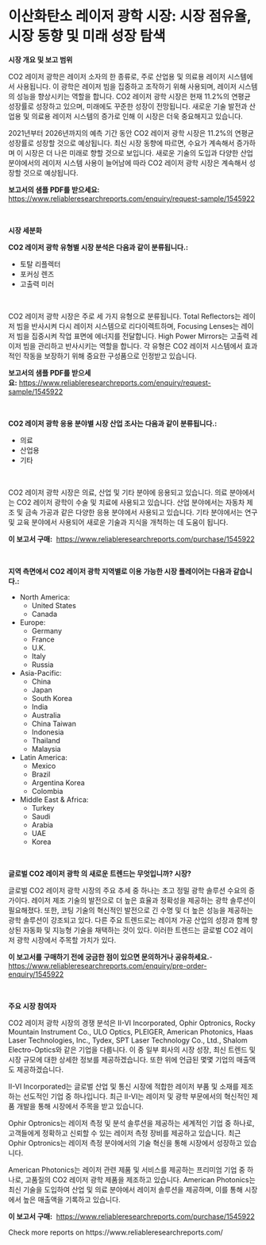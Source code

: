 <p><h1>이산화탄소 레이저 광학 시장: 시장 점유율, 시장 동향 및 미래 성장 탐색</h1></p><p><strong>시장 개요 및 보고 범위</strong></p>
<p><p>CO2 레이저 광학은 레이저 소자의 한 종류로, 주로 산업용 및 의료용 레이저 시스템에서 사용됩니다. 이 광학은 레이저 빔을 집중하고 조작하기 위해 사용되며, 레이저 시스템의 성능을 향상시키는 역할을 합니다. CO2 레이저 광학 시장은 현재 11.2%의 연평균 성장률로 성장하고 있으며, 미래에도 꾸준한 성장이 전망됩니다. 새로운 기술 발전과 산업용 및 의료용 레이저 시스템의 증가로 인해 이 시장은 더욱 중요해지고 있습니다.</p><p>2021년부터 2026년까지의 예측 기간 동안 CO2 레이저 광학 시장은 11.2%의 연평균 성장률로 성장할 것으로 예상됩니다. 최신 시장 동향에 따르면, 수요가 계속해서 증가하며 이 시장은 더 나은 미래로 향할 것으로 보입니다. 새로운 기술의 도입과 다양한 산업 분야에서의 레이저 시스템 사용이 늘어남에 따라 CO2 레이저 광학 시장은 계속해서 성장할 것으로 예상됩니다.</p></p>
<p><strong>보고서의 샘플 PDF를 받으세요:</strong> <a href="https://www.reliableresearchreports.com/enquiry/request-sample/1545922">https://www.reliableresearchreports.com/enquiry/request-sample/1545922</a></p>
<p>&nbsp;</p>
<p><strong>시장 세분화</strong></p>
<p><strong>CO2 레이저 광학 유형별 시장 분석은 다음과 같이 분류됩니다.:</strong></p>
<p><ul><li>토탈 리플렉터</li><li>포커싱 렌즈</li><li>고출력 미러</li></ul></p>
<p>&nbsp;</p>
<p><p>CO2 레이저 광학 시장은 주로 세 가지 유형으로 분류됩니다. Total Reflectors는 레이저 빔을 반사시켜 다시 레이저 시스템으로 리다이렉트하며, Focusing Lenses는 레이저 빔을 집중시켜 작업 표면에 에너지를 전달합니다. High Power Mirrors는 고출력 레이저 빔을 관리하고 반사시키는 역할을 합니다. 각 유형은 CO2 레이저 시스템에서 효과적인 작동을 보장하기 위해 중요한 구성품으로 인정받고 있습니다.</p></p>
<p><strong>보고서의 샘플 PDF를 받으세요:</strong>&nbsp;<a href="https://www.reliableresearchreports.com/enquiry/request-sample/1545922">https://www.reliableresearchreports.com/enquiry/request-sample/1545922</a></p>
<p>&nbsp;</p>
<p><strong> CO2 레이저 광학 응용 분야별 시장 산업 조사는 다음과 같이 분류됩니다.:</strong></p>
<p><ul><li>의료</li><li>산업용</li><li>기타</li></ul></p>
<p>&nbsp;</p>
<p><p>CO2 레이저 광학 시장은 의료, 산업 및 기타 분야에 응용되고 있습니다. 의료 분야에서는 CO2 레이저 광학이 수술 및 치료에 사용되고 있습니다. 산업 분야에서는 자동차 제조 및 금속 가공과 같은 다양한 응용 분야에서 사용되고 있습니다. 기타 분야에서는 연구 및 교육 분야에서 사용되어 새로운 기술과 지식을 개척하는 데 도움이 됩니다.</p></p>
<p><strong>이 보고서 구매:</strong>&nbsp; <a href="https://www.reliableresearchreports.com/purchase/1545922">https://www.reliableresearchreports.com/purchase/1545922</a></p>
<p>&nbsp;</p>
<p><strong>지역 측면에서 CO2 레이저 광학 지역별로 이용 가능한 시장 플레이어는 다음과 같습니다.:</strong></p>
<p><ul>
    <li>
        North America:
        <ul>
            <li>United States</li>
            <li>Canada</li>
        </ul>
    </li>
    <li>
        Europe:
        <ul>
            <li>Germany</li>
            <li>France</li>
            <li>U.K.</li>
            <li>Italy</li>
            <li>Russia</li>
        </ul>
    </li>
    <li>
        Asia-Pacific:
        <ul>
            <li>China</li>
            <li>Japan</li>
            <li>South Korea</li>
            <li>India</li>
            <li>Australia</li>
            <li>China Taiwan</li>
            <li>Indonesia</li>
            <li>Thailand</li>
            <li>Malaysia</li>
        </ul>
    </li>
    <li>
        Latin America:
        <ul>
            <li>Mexico</li>
            <li>Brazil</li>
            <li>Argentina Korea</li>
            <li>Colombia</li>
        </ul>
    </li>
    <li>
        Middle East & Africa:
        <ul>
            <li>Turkey</li>
            <li>Saudi</li>
            <li>Arabia</li>
            <li>UAE</li>
            <li>Korea</li>
        </ul>
    </li>
    </ul></p>
<p>&nbsp;</p>
<p><strong>글로벌 CO2 레이저 광학 의 새로운 트렌드는 무엇입니까? 시장?</strong></p>
<p><p>글로벌 CO2 레이저 광학 시장의 주요 추세 중 하나는 초고 정밀 광학 솔루션 수요의 증가이다. 레이저 제조 기술의 발전으로 더 높은 효율과 정확성을 제공하는 광학 솔루션이 필요해졌다. 또한, 코팅 기술의 혁신적인 발전으로 긴 수명 및 더 높은 성능을 제공하는 광학 솔루션이 강조되고 있다. 다른 주요 트렌드로는 레이저 가공 산업의 성장과 함께 향상된 자동화 및 지능형 기술을 채택하는 것이 있다. 이러한 트렌드는 글로벌 CO2 레이저 광학 시장에서 주목할 가치가 있다.</p></p>
<p><strong>이 보고서를 구매하기 전에 궁금한 점이 있으면 문의하거나 공유하세요.</strong>- <a href="https://www.reliableresearchreports.com/enquiry/pre-order-enquiry/1545922">https://www.reliableresearchreports.com/enquiry/pre-order-enquiry/1545922</a></p>
<p>&nbsp;</p>
<p><strong>주요 시장 참여자</strong></p>
<p><p>CO2 레이저 광학 시장의 경쟁 분석은 II-VI Incorporated, Ophir Optronics, Rocky Mountain Instrument Co., ULO Optics, PLEIGER, American Photonics, Haas Laser Technologies, Inc., Tydex, SPT Laser Technology Co., Ltd., Shalom Electro-Optics와 같은 기업을 다룹니다. 이 중 일부 회사의 시장 성장, 최신 트렌드 및 시장 규모에 대한 상세한 정보를 제공하겠습니다. 또한 위에 언급된 몇몇 기업의 매출액도 제공하겠습니다.</p><p>II-VI Incorporated는 글로벌 산업 및 통신 시장에 적합한 레이저 부품 및 소재를 제조하는 선도적인 기업 중 하나입니다. 최근 II-VI는 레이저 및 광학 부문에서의 혁신적인 제품 개발을 통해 시장에서 주목을 받고 있습니다.</p><p>Ophir Optronics는 레이저 측정 및 분석 솔루션을 제공하는 세계적인 기업 중 하나로, 고객들에게 정확하고 신뢰할 수 있는 레이저 측정 장비를 제공하고 있습니다. 최근 Ophir Optronics는 레이저 측정 분야에서의 기술 혁신을 통해 시장에서 성장하고 있습니다.</p><p>American Photonics는 레이저 관련 제품 및 서비스를 제공하는 프리미엄 기업 중 하나로, 고품질의 CO2 레이저 광학 제품을 제조하고 있습니다. American Photonics는 최신 기술을 도입하여 산업 및 의료 분야에서 레이저 솔루션을 제공하며, 이를 통해 시장에서 높은 매출액을 기록하고 있습니다.</p></p>
<p><strong>이 보고서 구매:</strong>&nbsp;&nbsp;<a href="https://www.reliableresearchreports.com/purchase/1545922">https://www.reliableresearchreports.com/purchase/1545922</a></p>
<p>Check more reports on https://www.reliableresearchreports.com/</p>
